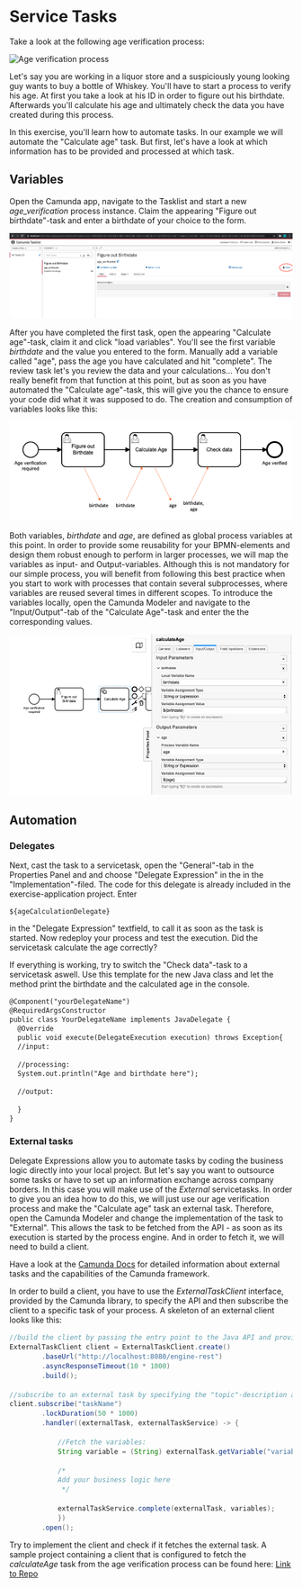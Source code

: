 # Service Tasks
Take a look at the following age verification process:

![Age verification process](img/age-verification-process.png)

Let's say you are working in a liquor store and a suspiciously young looking guy wants to buy a bottle of Whiskey. You'll have to start a process to verify his age. At first you take a look at his ID in order to figure out his birthdate. Afterwards you'll calculate his age and ultimately check the data you have created during this process.


In this exercise, you'll learn how to automate tasks. In our example we will automate the "Calculate age" task. But first, let's have a look at which information has to be provided and processed at which task. 

## Variables
Open the Camunda app, navigate to the Tasklist and start a new *age_verification* process instance. 
Claim the appearing "Figure out birthdate"-task and enter a birthdate of your choice to the form.

![Figure out birthdate](img/claim.png)

After you have completed the first task, open the appearing "Calculate age"-task, claim it and click "load variables". You'll see the first variable *birthdate* and the value you entered to the form. Manually add a variable called "age", pass the age you have calculated and hit "complete". The review task let's you review the data and your calculations... You don't really benefit from that function at this point, but as soon as you have automated the "Calculate age"-task, this will give you the chance to ensure your code did what it was supposed to do.
The creation and consumption of variables looks like this: 

![Input output variables](img/input-output-variables.png)

Both variables, *birthdate* and *age*, are defined as global process variables at this point. In order to provide some reusability for your BPMN-elements and design them robust enough to perform in larger processes, we will map the variables as input- and Output-variables. Although this is not mandatory for our simple process, you will benefit from following this best practice when you start to work with processes that contain several subprocesses, where variables are reused several times in different scopes.
To introduce the variables locally, open the Camunda Modeler and navigate to the "Input/Output"-tab of the "Calculate Age"-task and enter the the corresponding values.

![Modeler variables](img/modeler-variables.png)

## Automation
### Delegates
Next, cast the task to a servicetask, open the "General"-tab in the Properties Panel and and choose "Delegate Expression" in the in the "Implementation"-filed. The code for this delegate is already included in the exercise-application project. Enter 
```
${ageCalculationDelegate}
```
in the "Delegate Expression" textfield, to call it as soon as the task is started.
Now redeploy your process and test the execution. Did the servicetask calculate the age correctly?

If everything is working, try to switch the "Check data"-task to a servicetask aswell. Use this template for the new Java class and let the method print the birthdate and the calculated age in the console.

````
@Component("yourDelegateName")  
@RequiredArgsConstructor  
public class YourDelegateName implements JavaDelegate {  
  @Override  
  public void execute(DelegateExecution execution) throws Exception{  
  //input:
  
  //processing:  
  System.out.println("Age and birthdate here");  
  
  //output:  

  }  
}
````

### External tasks
Delegate Expressions allow you to automate tasks by coding the business logic directly into your local project. But let's say you want to outsource some tasks or have to set up an information exchange across company borders. In this case you will make use of the *External* servicetasks.
In order to give you an idea how to do this, we will just use our age verification process and make the "Calculate age" task an external task. Therefore, open the Camunda Modeler and change the implementation of the task to "External". This allows the task to be fetched from the API - as soon as its execution is started by the process engine. And in order to fetch it, we will need to build a client.

Have a look at the [Camunda Docs](https://docs.camunda.org/manual/latest/user-guide/ext-client/spring-boot-starter/) for detailed information about external tasks and the capabilities of the Camunda framework.

In order to build a client, you have to use the *ExternalTaskClient* interface, provided by the Camunda library, to specify the API and then subscribe the client to a specific task of your process.
A skeleton of an external client looks like this:

```java
//build the client by passing the entry point to the Java API and providing a timeout duration  
ExternalTaskClient client = ExternalTaskClient.create()  
        .baseUrl("http://localhost:8080/engine-rest")  
        .asyncResponseTimeout(10 * 1000)  
        .build();  
  
//subscribe to an external task by specifying the "topic"-description as in the diagram  
client.subscribe("taskName")  
        .lockDuration(50 * 1000)  
        .handler((externalTask, externalTaskService) -> {  
			
			//Fetch the variables:
			String variable = (String) externalTask.getVariable("variableName");
			
			/*
			Add your business logic here
			 */
  
			externalTaskService.complete(externalTask, variables);  
			})  
        .open();
```

Try to implement the client and check if it fetches the external task.
A sample project containing a client that is configured to fetch the *calculateAge* task from the age verification process can be found here:
[Link to Repo](/repo.git)

